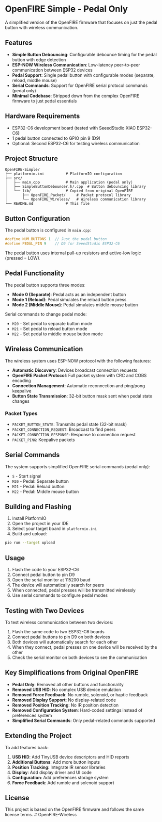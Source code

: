 # OpenFIRE Simple - Pedal Only

A simplified version of the OpenFIRE firmware that focuses on just the pedal button with wireless communication.

## Features

- **Simple Button Debouncing**: Configurable debounce timing for the pedal button with edge detection
- **ESP-NOW Wireless Communication**: Low-latency peer-to-peer communication between ESP32 devices
- **Pedal Support**: Single pedal button with configurable modes (separate, reload, middle mouse)
- **Serial Commands**: Support for OpenFIRE serial protocol commands (pedal only)
- **Minimal Codebase**: Stripped down from the complex OpenFIRE firmware to just pedal essentials

## Hardware Requirements

- ESP32-C6 development board (tested with SeeedStudio XIAO ESP32-C6)
- 1 pedal button connected to GPIO pin 9 (D9)
- Optional: Second ESP32-C6 for testing wireless communication

## Project Structure

```
OpenFIRE-Simple/
├── platformio.ini          # PlatformIO configuration
├── src/
│   ├── main.cpp            # Main application (pedal only)
│   ├── SimpleButtonDebouncer.h/.cpp  # Button debouncing library
│   └── lib/                # Copied from original OpenFIRE
│       ├── OpenFIRE_Packet/     # Packet protocol library
│       └── OpenFIRE_Wireless/   # Wireless communication library
└── README.md               # This file
```

## Button Configuration

The pedal button is configured in `main.cpp`:

```cpp
#define NUM_BUTTONS 1  // Just the pedal button
#define PEDAL_PIN 9    // D9 for SeeedStudio ESP32-C6
```

The pedal button uses internal pull-up resistors and active-low logic (pressed = LOW).

## Pedal Functionality

The pedal button supports three modes:

- **Mode 0 (Separate)**: Pedal acts as an independent button
- **Mode 1 (Reload)**: Pedal simulates the reload button press
- **Mode 2 (Middle Mouse)**: Pedal simulates middle mouse button

Serial commands to change pedal mode:
- `M20` - Set pedal to separate button mode
- `M21` - Set pedal to reload button mode  
- `M22` - Set pedal to middle mouse button mode

## Wireless Communication

The wireless system uses ESP-NOW protocol with the following features:

- **Automatic Discovery**: Devices broadcast connection requests
- **OpenFIRE Packet Protocol**: Full packet system with CRC and COBS encoding
- **Connection Management**: Automatic reconnection and ping/pong keepalive
- **Button State Transmission**: 32-bit button mask sent when pedal state changes

### Packet Types

- `PACKET_BUTTON_STATE`: Transmits pedal state (32-bit mask)
- `PACKET_CONNECTION_REQUEST`: Broadcast to find peers
- `PACKET_CONNECTION_RESPONSE`: Response to connection request
- `PACKET_PING`: Keepalive packets

## Serial Commands

The system supports simplified OpenFIRE serial commands (pedal only):

- `S` - Start signal
- `M20` - Pedal: Separate button
- `M21` - Pedal: Reload button
- `M22` - Pedal: Middle mouse button

## Building and Flashing

1. Install PlatformIO
2. Open the project in your IDE
3. Select your target board in `platformio.ini`
4. Build and upload:

```bash
pio run --target upload
```

## Usage

1. Flash the code to your ESP32-C6
2. Connect pedal button to pin D9
3. Open the serial monitor at 115200 baud
4. The device will automatically search for peers
5. When connected, pedal presses will be transmitted wirelessly
6. Use serial commands to configure pedal modes

## Testing with Two Devices

To test wireless communication between two devices:

1. Flash the same code to two ESP32-C6 boards
2. Connect pedal buttons to pin D9 on both devices
3. Both devices will automatically search for each other
4. When they connect, pedal presses on one device will be received by the other
5. Check the serial monitor on both devices to see the communication

## Key Simplifications from Original OpenFIRE

- **Pedal Only**: Removed all other buttons and functionality
- **Removed USB HID**: No complex USB device emulation
- **Removed Force Feedback**: No rumble, solenoid, or haptic feedback
- **Removed Display Support**: No display-related code
- **Removed Position Tracking**: No IR position detection
- **Removed Configuration System**: Hard-coded settings instead of preferences system
- **Simplified Serial Commands**: Only pedal-related commands supported

## Extending the Project

To add features back:

1. **USB HID**: Add TinyUSB device descriptors and HID reports
2. **Additional Buttons**: Add more button inputs
3. **Position Tracking**: Integrate IR sensor libraries
4. **Display**: Add display driver and UI code
5. **Configuration**: Add preferences storage system
6. **Force Feedback**: Add rumble and solenoid support

## License

This project is based on the OpenFIRE firmware and follows the same license terms. #   O p e n F I R E - W i r e l e s s  
 